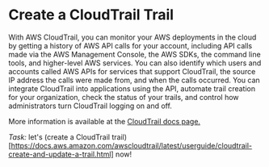 # Create a CloudTrail Trail

With AWS CloudTrail, you can monitor your AWS deployments in the cloud by getting a history of AWS API calls for your account, including API calls made via the AWS Management Console, the AWS SDKs, the command line tools, and higher-level AWS services. You can also identify which users and accounts called AWS APIs for services that support CloudTrail, the source IP address the calls were made from, and when the calls occurred. You can integrate CloudTrail into applications using the API, automate trail creation for your organization, check the status of your trails, and control how administrators turn CloudTrail logging on and off.

More information is available at the [CloudTrail docs page.](https://docs.aws.amazon.com/awscloudtrail/latest/userguide/cloudtrail-user-guide.html)

*Task:* let's (create a CloudTrail trail)[https://docs.aws.amazon.com/awscloudtrail/latest/userguide/cloudtrail-create-and-update-a-trail.html] now!
